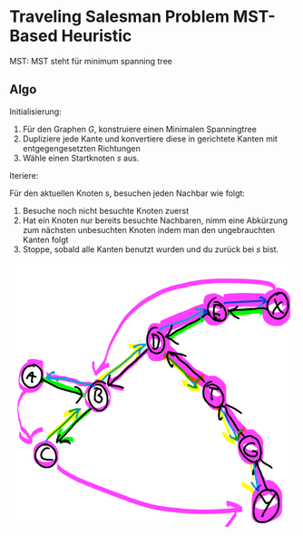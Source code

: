 # Traveling Salesman Problem MST-Based Heuristic

MST:
    MST steht für minimum spanning tree

## Algo

Initialisierung:

1. Für den Graphen $G$, konstruiere einen Minimalen Spanningtree
2. Dupliziere jede Kante und konvertiere diese in gerichtete Kanten mit entgegengesetzten Richtungen
3. Wähle einen Startknoten $s$ aus.

Iteriere:

Für den aktuellen Knoten s, besuchen jeden Nachbar wie folgt:

1. Besuche noch nicht besuchte Knoten zuerst
2. Hat ein Knoten nur bereits besuchte Nachbaren, nimm eine Abkürzung zum nächsten unbesuchten Knoten indem man den ungebrauchten Kanten folgt
3. Stoppe, sobald alle Kanten benutzt wurden und du zurück bei $s$ bist.

![MST Based Heuristic](images/mst_based_heuristics.png)